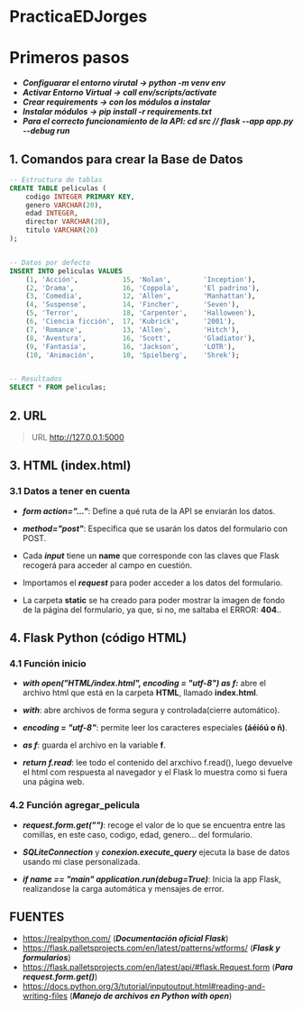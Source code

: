 # PracticaEDJorges

# Primeros pasos <!--JORGE CASAS GÓMEZ-->
- ***Configuarar el entorno virutal -> python -m venv env***
- ***Activar Entorno Virtual -> call env/scripts/activate***
- ***Crear requirements -> con los módulos a instalar***
- ***Instalar módulos -> pip install -r requirements.txt***
- ***Para el correcto funcionamiento de la API: cd src // flask --app app.py --debug run***


## 1. Comandos para crear la Base de Datos <!--JORGE CASAS GÓMEZ-->

```sql
-- Estructura de tablas
CREATE TABLE peliculas (
    codigo INTEGER PRIMARY KEY,
    genero VARCHAR(20),
    edad INTEGER,
    director VARCHAR(20),
    titulo VARCHAR(20)
);


-- Datos por defecto
INSERT INTO peliculas VALUES 
    (1, 'Acción',           15, 'Nolan',        'Inception'),
    (2, 'Drama',            16, 'Coppola',      'El padrino'),
    (3, 'Comedia',          12, 'Allen',        'Manhattan'),
    (4, 'Suspense',         14, 'Fincher',      'Seven'),
    (5, 'Terror',           18, 'Carpenter',    'Halloween'),
    (6, 'Ciencia ficción',  17, 'Kubrick',      '2001'),
    (7, 'Romance',          13, 'Allen',        'Hitch'),
    (8, 'Aventura',         16, 'Scott',        'Gladiator'),
    (9, 'Fantasía',         16, 'Jackson',      'LOTR'),
    (10, 'Animación',       10, 'Spielberg',    'Shrek');


-- Resultados
SELECT * FROM peliculas;
```

## 2. URL 
> URL http://127.0.0.1:5000

## 3. HTML (index.html) <!--JORGE CASAS GÓMEZ-->

### 3.1 Datos a tener en cuenta <!--JORGE CASAS GÓMEZ-->
- ***form action="..."***: Define a qué ruta de la API se enviarán los datos.

- ***method="post"***: Especifica que se usarán los datos del formulario con POST.

- Cada ***input*** tiene un **name** que corresponde con las claves que Flask recogerá para acceder al campo en cuestión.

- Importamos el ***request*** para poder acceder a los datos del formulario.

- La carpeta **static** se ha creado para poder mostrar la imagen de fondo de la página del formulario, ya que, si no, me saltaba el ERROR: **404**..


## 4. Flask Python (código HTML) <!--JORGE CASAS GÓMEZ-->

### 4.1 Función inicio <!--JORGE CASAS GÓMEZ-->

- ***with open("HTML/index.html", encoding = "utf-8") as f:*** abre el archivo html que está en la carpeta **HTML**, llamado **index.html**.

- ***with***: abre archivos de forma segura y controlada(cierre automático).

- ***encoding = "utf-8"***: permite leer los caracteres especiales **(áéíóú o ñ)**.

- ***as f***: guarda el archivo en la variable **f**.

- ***return f.read***: lee todo el contenido del arxchivo f.read(), luego devuelve el html com respuesta al navegador y el Flask lo muestra como si fuera una página web.


### 4.2 Función agregar_pelicula <!--JORGE CASAS GÓMEZ-->

- ***request.form.get("")***: recoge el valor de lo que se encuentra entre las comillas, en este caso, codigo, edad, genero... del formulario.

- ***SQLiteConnection*** y ***conexion.execute_query*** ejecuta la base de datos usando mi clase personalizada.

- ***if __name__ == "__main__"
    application.run(debug=True)***: Inicia la app Flask, realizandose la carga automática y mensajes de error.


## FUENTES <!--JORGE CASAS GÓMEZ-->

- https://realpython.com/ (***Documentación oficial Flask***)
- https://flask.palletsprojects.com/en/latest/patterns/wtforms/ (***Flask y formularios***)
- https://flask.palletsprojects.com/en/latest/api/#flask.Request.form (***Para request.form.get()***)
- https://docs.python.org/3/tutorial/inputoutput.html#reading-and-writing-files (***Manejo de archivos en Python with open***)



